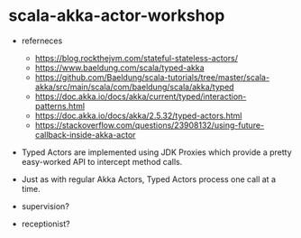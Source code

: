 # scala-akka-actor-workshop
* referneces
  * https://blog.rockthejvm.com/stateful-stateless-actors/
  * https://www.baeldung.com/scala/typed-akka
  * https://github.com/Baeldung/scala-tutorials/tree/master/scala-akka/src/main/scala/com/baeldung/scala/akka/typed
  * https://doc.akka.io/docs/akka/current/typed/interaction-patterns.html
  * https://doc.akka.io/docs/akka/2.5.32/typed-actors.html
  * https://stackoverflow.com/questions/23908132/using-future-callback-inside-akka-actor
  
* Typed Actors are implemented using JDK Proxies which provide a pretty easy-worked API to intercept method calls.
* Just as with regular Akka Actors, Typed Actors process one call at a time.
* supervision?
* receptionist?